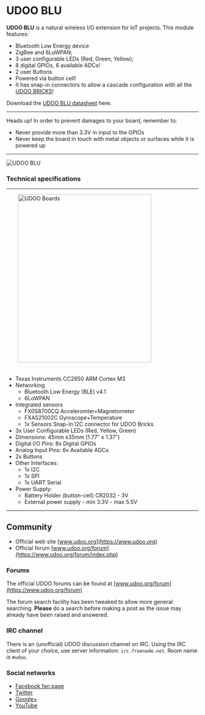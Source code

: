 
# UDOO BLU

**UDOO BLU** is a natural wireless I/O extension for IoT projects. This module features:

* Bluetooth Low Energy device
* ZigBee and 6LoWPAN;
* 3 user configurable LEDs (Red, Green, Yellow);
* 8 digital GPIOs, 6 available ADCs!
* 2 user Buttons
* Powered via button cell!
* It has snap-in connectors to allow a cascade configuration with all the [UDOO BRICKS](https://www.udoo.org/udoo-bricks/)!

Download the [UDOO BLU datasheet](https://www.udoo.org/download/files/datasheets/datasheet_blu_bricks.pdf) here.

<hr/>

<span class="label label-warning">Heads up!</span> In order to prevent damages to your board, remember to:

* Never provide more than 3.3V in input to the GPIOs
* Never keep the board in touch with metal objects or surfaces while it is powered up

<hr/>

<img src="../img/udoo_blu_hor.png" alt="UDOO BLU" class="img-responsive" >


### Technical specifications

<hr/>

<img src="../img/blu_pins.png" alt="UDOO Boards" class="img-responsive pull-right" height="441px" width="350px"  style="margin-bottom:20px; margin-left:30px;">

* Texas Instruments CC2650 ARM Cortex M3
* Networking
  * Bluetooth Low Energy (BLE) v4.1
  * 6LoWPAN
* Integrated sensors
  * FX0S8700CQ Acceleromter+Magnetometer
  * FXAS21002C Gyroscope+Temperature
  * 1x Sensors Snap-In I2C connector for UDOO Bricks
* 3x User Configurable LEDs (Red, Yellow, Green)
* Dimensions: 45mm x35mm (1.77″ x 1.37″)
* Digital I/O Pins:	8x Digital GPIOs
* Analog Input Pins:	6x Available ADCs
* 2x Buttons
* Other Interfaces:
  * 1x I2C
  * 1x SPI
  * 1x UART Serial
* Power Supply:
  * Battery Holder (button-cell) CR2032 - 3V
  * External power supply - min 3.3V - max 5.5V

<hr/>

## Community
* Official web site [www.udoo.org](https://www.udoo.org)
* Official forum [www.udoo.org/forum](https://www.udoo.org/forum/index.php)

### Forums
The official UDOO forums can be found at [www.udoo.org/forum](https://www.udoo.org/forum)

The forum search facility has been tweaked to allow more general searching. <b>Please</b> do a search before making a post as the issue may already have been raised and answered.

### IRC channel
There is an (unofficial) UDOO discussion channel on IRC. Using the IRC client of your choice, use server information: `irc.freenode.net`. Room name is `#udoo`.


### Social networks
 * [Facebook fan page](http://www.facebook.com/udooboard)
 * [Twitter](http://twitter.com/UDOO_Board)
 * [Google+](https://plus.google.com/u/0/110742692974455430878/posts)
 * [YouTube](http://www.youtube.com/channel/UCXv5UyGn5jArK8xOAmuSeHg)


<!-- Google Code -->
<script type="text/javascript">
var google_conversion_id = 983836026;
var google_custom_params = window.google_tag_params;
var google_remarketing_only = true;
</script>
</noscript>
